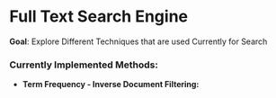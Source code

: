 # Full Text Search Engine

**Goal**: Explore Different Techniques that are used Currently for Search


### Currently Implemented Methods:

- **Term Frequency - Inverse Document Filtering:**


